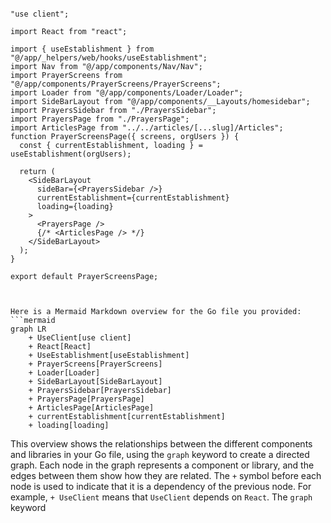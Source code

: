 ```tsx

"use client";

import React from "react";

import { useEstablishment } from "@/app/_helpers/web/hooks/useEstablishment";
import Nav from "@/app/components/Nav/Nav";
import PrayerScreens from "@/app/components/PrayerScreens/PrayerScreens";
import Loader from "@/app/components/Loader/Loader";
import SideBarLayout from "@/app/components/__Layouts/homesidebar";
import PrayersSidebar from "./PrayersSidebar";
import PrayersPage from "./PrayersPage";
import ArticlesPage from "../../articles/[...slug]/Articles";
function PrayerScreensPage({ screens, orgUsers }) {
  const { currentEstablishment, loading } = useEstablishment(orgUsers);

  return (
    <SideBarLayout
      sideBar={<PrayersSidebar />}
      currentEstablishment={currentEstablishment}
      loading={loading}
    >
      <PrayersPage />
      {/* <ArticlesPage /> */}
    </SideBarLayout>
  );
}

export default PrayerScreensPage;


```

```mermaid

Here is a Mermaid Markdown overview for the Go file you provided:
```mermaid
graph LR
    + UseClient[use client]
    + React[React]
    + UseEstablishment[useEstablishment]
    + PrayerScreens[PrayerScreens]
    + Loader[Loader]
    + SideBarLayout[SideBarLayout]
    + PrayersSidebar[PrayersSidebar]
    + PrayersPage[PrayersPage]
    + ArticlesPage[ArticlesPage]
    + currentEstablishment[currentEstablishment]
    + loading[loading]
```
This overview shows the relationships between the different components and libraries in your Go file, using the `graph` keyword to create a directed graph. Each node in the graph represents a component or library, and the edges between them show how they are related.
The `+` symbol before each node is used to indicate that it is a dependency of the previous node. For example, `+ UseClient` means that `UseClient` depends on `React`.
The `graph` keyword

```
